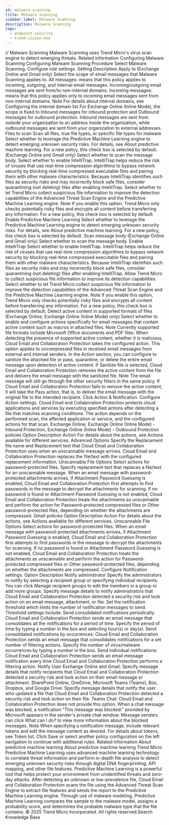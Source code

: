 ```yaml
---
id: malware-scanning
title: Malware Scanning
sidebar_label: Malware Scanning
description: Malware Scanning
tags:
  - endpoint-security
  - trend-vision-one
---
```


/*<![CDATA[*/ $('#title').html($('meta[name=map-description]').attr('content')); /*]]>*/ Malware Scanning Malware Scanning uses Trend Micro's virus scan engine to detect emerging threats. Related information Configuring Malware Scanning Configuring Malware Scanning Procedure Select Malware Scanning. Configure rule settings. Setting Description Apply to (Exchange Online and Gmail only) Select the scope of email messages that Malware Scanning applies to. All messages: means that this policy applies to incoming, outgoing, and internal email messages. Incoming/outgoing email messages are sent from/to non-internal domains. Incoming messages: means that this policy applies only to incoming email messages sent from non-internal domains. Note For details about internal domains, see Configuring the internal domain list For Exchange Online (Inline Mode), the scope is fixed to Inbound messages for inbound protection and Outbound messages for outbound protection. Inbound messages are sent from outside your organization to an address inside the organization, while outbound messages are sent from your organization to external addresses. Files to scan Scan all files, true file types, or specific file types for malware Select whether to leverage the Predictive Machine Learning engine to detect emerging unknown security risks. For details, see About predictive machine learning. For a new policy, this check box is selected by default. (Exchange Online and Gmail only) Select whether to scan the message body. Select whether to enable IntelliTrap. IntelliTrap helps reduce the risk of viruses that use real-time compression algorithms to bypass network security by blocking real-time compressed executable files and pairing them with other malware characteristics. Because IntelliTrap identifies such files as security risks and may incorrectly block safe files, consider quarantining (not deleting) files after enabling IntelliTrap. Select whether to let Trend Micro collect suspicious file information to improve the detection capabilities of the Advanced Threat Scan Engine and the Predictive Machine Learning engine. Note If you enable this option, Trend Micro only checks potentially risky files and encrypts all content before transferring any information. For a new policy, this check box is selected by default. Enable Predictive Machine Learning Select whether to leverage the Predictive Machine Learning engine to detect emerging unknown security risks. For details, see About predictive machine learning. For a new policy, this check box is selected by default. Scan message body (Exchange Online and Gmail only) Select whether to scan the message body. Enable IntelliTrap Select whether to enable IntelliTrap. IntelliTrap helps reduce the risk of viruses that use real-time compression algorithms to bypass network security by blocking real-time compressed executable files and pairing them with other malware characteristics. Because IntelliTrap identifies such files as security risks and may incorrectly block safe files, consider quarantining (not deleting) files after enabling IntelliTrap. Allow Trend Micro to collect suspicious file information to improve its detection capabilities Select whether to let Trend Micro collect suspicious file information to improve the detection capabilities of the Advanced Threat Scan Engine and the Predictive Machine Learning engine. Note If you enable this option, Trend Micro only checks potentially risky files and encrypts all content before transferring any information. For a new policy, this check box is selected by default. Detect active content in supported formats of files (Exchange Online, Exchange Online (Inline Mode) only) Select whether to enable and configure actions specifically for email messages that contain active content such as macros in attached files. Note Currently supported file formats include Microsoft Office documents and PDF files. When detecting the presence of supported active content, whether it is malicious, Cloud Email and Collaboration Protection takes the configured action. This option applies to uncompressed files in received email messages from external and internal senders. In the Action section, you can configure to sanitize the attached file or pass, quarantine, or delete the entire email message upon detection of active content. If Sanitize file is selected, Cloud Email and Collaboration Protection removes the active content from the file and delivers the email message with the sanitized file. Note The email message will still go through the other security filters in the same policy. If Cloud Email and Collaboration Protection fails to remove the active content, it will take the Pass action, that is, to deliver the email message with the original file to the intended recipient. Click Action & Notification. Configure Action settings. Cloud Email and Collaboration Protection protects cloud applications and services by executing specified actions after detecting a file that matches scanning conditions. The action depends on the performed scan, the affected application or service, and the configured actions for that scan. Exchange Online, Exchange Online (Inline Mode) - Inbound Protection, Exchange Online (Inline Mode) - Outbound Protection policies Option Description Action For details about the actions, see Actions available for different services. Advanced Options Specify the Replacement file name and Replacement text that Cloud Email and Collaboration Protection uses when an unscannable message arrives. Cloud Email and Collaboration Protection replaces the file/text with the configured replacement information. Unscannable File Options Select actions for password-protected files. Specify replacement text that replaces a file/text for an unscannable message. When an email message with password-protected attachments arrives, if Attachment Password Guessing is enabled, Cloud Email and Collaboration Protection first attempts to find passwords in the message to decrypt the attachments for scanning. If no password is found or Attachment Password Guessing is not enabled, Cloud Email and Collaboration Protection treats the attachments as unscannable and perform the action for Password-protected compressed files or Other password-protected files, depending on whether the attachments are compressed. Gmail policies Option Description Action For details about the actions, see Actions available for different services. Unscannable File Options Select actions for password-protected files. When an email message with password-protected attachments arrives, if Attachment Password Guessing is enabled, Cloud Email and Collaboration Protection first attempts to find passwords in the message to decrypt the attachments for scanning. If no password is found or Attachment Password Guessing is not enabled, Cloud Email and Collaboration Protection treats the attachments as unscannable and perform the action for Password-protected compressed files or Other password-protected files, depending on whether the attachments are compressed. Configure Notification settings. Option Description Notify administrator Specify the administrators to notify by selecting a recipient group or specifying individual recipients. You can click Manage recipient groups to edit the members in a group or add more groups. Specify message details to notify administrators that Cloud Email and Collaboration Protection detected a security risk and took action on an email message, attachment, or file. Set the notification threshold which limits the number of notification messages to send. Threshold settings include: Send consolidated notifications periodically: Cloud Email and Collaboration Protection sends an email message that consolidates all the notifications for a period of time. Specify the period of time by typing a number in the box and selecting hour(s) or day(s). Send consolidated notifications by occurrences: Cloud Email and Collaboration Protection sends an email message that consolidates notifications for a set number of filtering actions. Specify the number of virus/malware occurrences by typing a number in the box. Send individual notifications: Cloud Email and Collaboration Protection sends an email message notification every time Cloud Email and Collaboration Protection performs a filtering action. Notify User Exchange Online and Gmail: Specify message details that notify recipients that Cloud Email and Collaboration Protection detected a security risk and took action on their email message or attachment. SharePoint Online, OneDrive, Microsoft Teams (Teams), Box, Dropbox, and Google Drive: Specify message details that notify the user who updated a file that Cloud Email and Collaboration Protection detected a security risk and took action on their file. Teams Chat: Cloud Email and Collaboration Protection does not provide this option. When a chat message was blocked, a notification "This message was blocked." provided by Microsoft appears in the sender's private chat window. Message senders can click What can I do? to view more information about the blocked messages. Note When specifying a notification message, include relevant tokens and edit the message content as desired. For details about tokens, see Token list. Click Save or select another policy configuration on the left navigation to continue with additional rules. Related information About predictive machine learning About predictive machine learning Trend Micro Predictive Machine Learning uses advanced machine learning technology to correlate threat information and perform in-depth file analysis to detect emerging unknown security risks through digital DNA fingerprinting, API mapping, and other file features. Predictive Machine Learning is a powerful tool that helps protect your environment from unidentified threats and zero-day attacks. After detecting an unknown or low-prevalence file, Cloud Email and Collaboration Protection scans the file using the Advanced Threat Scan Engine to extract file features and sends the report to the Predictive Machine Learning engine. Through use of malware modeling, Predictive Machine Learning compares the sample to the malware model, assigns a probability score, and determines the probable malware type that the file contains. © 2025 Trend Micro Incorporated. All rights reserved.Search Knowledge Base